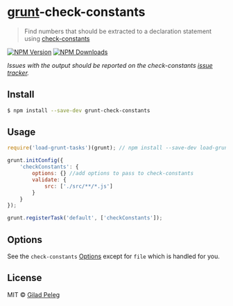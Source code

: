 # [grunt](https://github.com/gruntjs/grunt)-check-constants

> Find numbers that should be extracted to a declaration statement using [check-constants](https://github.com/pgilad/check-constants)

[![NPM Version](http://img.shields.io/npm/v/grunt-check-constants.svg?style=flat)](https://npmjs.org/package/grunt-check-constants)
[![NPM Downloads](http://img.shields.io/npm/dm/grunt-check-constants.svg?style=flat)](https://npmjs.org/package/grunt-check-constants)

*Issues with the output should be reported on the check-constants [issue tracker](https://github.com/pgilad/check-constants/issues).*

## Install

```sh
$ npm install --save-dev grunt-check-constants
```

## Usage

```js
require('load-grunt-tasks')(grunt); // npm install --save-dev load-grunt-tasks

grunt.initConfig({
    'checkConstants': {
        options: {} //add options to pass to check-constants
        validate: {
            src: ['./src/**/*.js']
        }
    }
});

grunt.registerTask('default', ['checkConstants']);
```

## Options

See the `check-constants` [Options](https://github.com/pgilad/check-constants#api)
except for `file` which is handled for you.

## License

MIT © [Gilad Peleg](http://giladpeleg.com)
